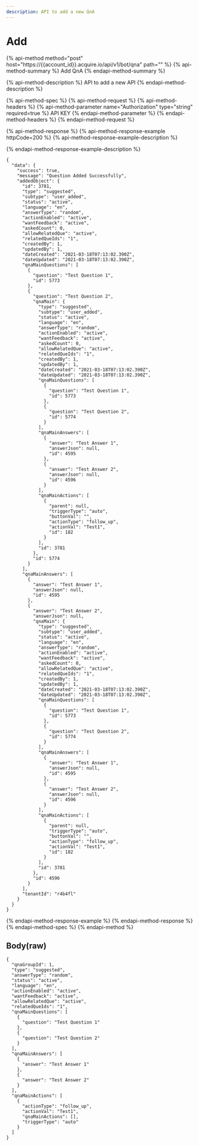 ```yaml
---
description: API to add a new QnA
---
```


# Add

{% api-method method="post" host="https://{{account\_id}}.acquire.io/api/v1/bot/qna" path="" %}
{% api-method-summary %}
Add QnA
{% endapi-method-summary %}

{% api-method-description %}
API to add a new API
{% endapi-method-description %}

{% api-method-spec %}
{% api-method-request %}
{% api-method-headers %}
{% api-method-parameter name="Authorization" type="string" required=true %}
API KEY
{% endapi-method-parameter %}
{% endapi-method-headers %}
{% endapi-method-request %}

{% api-method-response %}
{% api-method-response-example httpCode=200 %}
{% api-method-response-example-description %}

{% endapi-method-response-example-description %}

```
{
  "data": {
    "success": true,
    "message": "Question Added Successfully",
    "addedObject": {
      "id": 3781,
      "type": "suggested",
      "subtype": "user_added",
      "status": "active",
      "language": "en",
      "answerType": "random",
      "actionEnabled": "active",
      "wantFeedback": "active",
      "askedCount": 0,
      "allowRelatedQue": "active",
      "relatedQueIds": "1",
      "createdBy": 1,
      "updatedBy": 1,
      "dateCreated": "2021-03-18T07:13:02.390Z",
      "dateUpdated": "2021-03-18T07:13:02.390Z",
      "qnaMainQuestions": [
        {
          "question": "Test Question 1",
          "id": 5773
        },
        {
          "question": "Test Question 2",
          "qnaMain": {
            "type": "suggested",
            "subtype": "user_added",
            "status": "active",
            "language": "en",
            "answerType": "random",
            "actionEnabled": "active",
            "wantFeedback": "active",
            "askedCount": 0,
            "allowRelatedQue": "active",
            "relatedQueIds": "1",
            "createdBy": 1,
            "updatedBy": 1,
            "dateCreated": "2021-03-18T07:13:02.390Z",
            "dateUpdated": "2021-03-18T07:13:02.390Z",
            "qnaMainQuestions": [
              {
                "question": "Test Question 1",
                "id": 5773
              },
              {
                "question": "Test Question 2",
                "id": 5774
              }
            ],
            "qnaMainAnswers": [
              {
                "answer": "Test Answer 1",
                "answerJson": null,
                "id": 4595
              },
              {
                "answer": "Test Answer 2",
                "answerJson": null,
                "id": 4596
              }
            ],
            "qnaMainActions": [
              {
                "parent": null,
                "triggerType": "auto",
                "buttonVal": "",
                "actionType": "follow_up",
                "actionVal": "Test1",
                "id": 182
              }
            ],
            "id": 3781
          },
          "id": 5774
        }
      ],
      "qnaMainAnswers": [
        {
          "answer": "Test Answer 1",
          "answerJson": null,
          "id": 4595
        },
        {
          "answer": "Test Answer 2",
          "answerJson": null,
          "qnaMain": {
            "type": "suggested",
            "subtype": "user_added",
            "status": "active",
            "language": "en",
            "answerType": "random",
            "actionEnabled": "active",
            "wantFeedback": "active",
            "askedCount": 0,
            "allowRelatedQue": "active",
            "relatedQueIds": "1",
            "createdBy": 1,
            "updatedBy": 1,
            "dateCreated": "2021-03-18T07:13:02.390Z",
            "dateUpdated": "2021-03-18T07:13:02.390Z",
            "qnaMainQuestions": [
              {
                "question": "Test Question 1",
                "id": 5773
              },
              {
                "question": "Test Question 2",
                "id": 5774
              }
            ],
            "qnaMainAnswers": [
              {
                "answer": "Test Answer 1",
                "answerJson": null,
                "id": 4595
              },
              {
                "answer": "Test Answer 2",
                "answerJson": null,
                "id": 4596
              }
            ],
            "qnaMainActions": [
              {
                "parent": null,
                "triggerType": "auto",
                "buttonVal": "",
                "actionType": "follow_up",
                "actionVal": "Test1",
                "id": 182
              }
            ],
            "id": 3781
          },
          "id": 4596
        }
      ],
      "tenantId": "r4b4fl"
    }
  }
}

```
{% endapi-method-response-example %}
{% endapi-method-response %}
{% endapi-method-spec %}
{% endapi-method %}

## Body\(raw\)

```text
{
  "qnaGroupId": 1,
  "type": "suggested",
  "answerType": "random",
  "status": "active",
  "language": "en",
  "actionEnabled": "active",
  "wantFeedback": "active",
  "allowRelatedQue": "active",
  "relatedQueIds": "1",
  "qnaMainQuestions": [
    {
      "question": "Test Question 1"
    },
    {
      "question": "Test Question 2"
    }
  ],
  "qnaMainAnswers": [
    {
      "answer": "Test Answer 1"
    },
    {
      "answer": "Test Answer 2"
    }
  ],
  "qnaMainActions": [
    {
      "actionType": "follow_up",
      "actionVal": "Test1",
      "qnaMainActions": [],
      "triggerType": "auto"
    }
  ]
}

```

